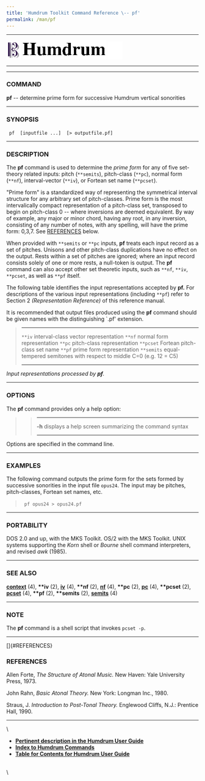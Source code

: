 ```yaml
---
title: 'Humdrum Toolkit Command Reference \-- pf'
permalink: /man/pf
---
```


  -------------------------------- ----------------------------------------- ----------------------------------
  ![ ](/Humdrum/HumdrumIcon.gif)    ![Humdrum ](/Humdrum/HumdrumHeader.gif)    ![ ](/Humdrum/HumdrumSpacer.gif)
  -------------------------------- ----------------------------------------- ----------------------------------

------------------------------------------------------------------------

### COMMAND

**pf** \-- determine prime form for successive Humdrum vertical
sonorities

------------------------------------------------------------------------

### SYNOPSIS

` pf  [inputfile ...]  [> outputfile.pf]`

------------------------------------------------------------------------

### DESCRIPTION

The **pf** command is used to determine the *prime form* for any of five
set-theory related inputs: pitch (`**semits`), pitch-class (`**pc`),
normal form (`**nf`), interval-vector (`**iv`), or Fortean set name
(`**pcset`).

\"Prime form\" is a standardized way of representing the symmetrical
interval structure for any arbitrary set of pitch-classes. Prime form is
the most intervalically compact representation of a pitch-class set,
transposed to begin on pitch-class 0 \-- where inversions are deemed
equivalent. By way of example, any major or minor chord, having any
root, in any inversion, consisting of any number of notes, with any
spelling, will have the prime form: 0,3,7. See [REFERENCES](#REFERENCES)
below.

When provided with `**semits` or `**pc` inputs, **pf** treats each input
record as a set of pitches. Unisons and other pitch-class duplications
have no effect on the output. Rests within a set of pitches are ignored;
where an input record consists solely of one or more rests, a null-token
is output. The **pf** command can also accept other set theoretic
inputs, such as `**nf`, `**iv`, `**pcset`, as well as `**pf` itself.

The following table identifies the input representations accepted by
**pf.** For descriptions of the various input representations (including
`**pf`) refer to Section 2 *(Representation Reference)* of this
reference manual.

It is recommended that output files produced using the **pf** command
should be given names with the distinguishing \`.pf\' extension.

>   ------------ --------------------------------------------------------------------
>   `**iv`       interval-class vector representation
>   `**nf`       normal form representation
>   `**pc`       pitch-class representation
>   `**pcset`    Fortean pitch-class set name
>   `**pf`       prime form representation
>   `**semits`   equal-tempered semitones with respect to middle C=0 (e.g. 12 = C5)
>   ------------ --------------------------------------------------------------------
>
*Input representations processed by **pf**.*

------------------------------------------------------------------------

### OPTIONS

The **pf** command provides only a help option:

> >   -------- -------------------------------------------------------
> >   **-h**   displays a help screen summarizing the command syntax
> >   -------- -------------------------------------------------------
> >
Options are specified in the command line.

------------------------------------------------------------------------

### EXAMPLES

The following command outputs the prime form for the sets formed by
successive sonorities in the input file `opus24`. The input may be
pitches, pitch-classes, Fortean set names, etc.

> ` pf opus24 > opus24.pf`

------------------------------------------------------------------------

### PORTABILITY

DOS 2.0 and up, with the MKS Toolkit. OS/2 with the MKS Toolkit. UNIX
systems supporting the *Korn* shell or *Bourne* shell command
interpreters, and revised *awk* (1985).

------------------------------------------------------------------------

### SEE ALSO

[**context**](context.html) (4), **\*\*iv** (2), [**iv**](iv.html) (4),
**\*\*nf** (2), [**nf**](nf.html) (4), **\*\*pc** (2), [**pc**](pc.html)
(4), **\*\*pcset** (2), [**pcset**](pcset.html) (4), **\*\*pf** (2),
**\*\*semits** (2), [**semits**](semits.html) (4)

------------------------------------------------------------------------

### NOTE

The **pf** command is a shell script that invokes `pcset -p`.

------------------------------------------------------------------------

[]{#REFERENCES}

### REFERENCES

Allen Forte, *The Structure of Atonal Music.* New Haven: Yale University
Press, 1973.

John Rahn, *Basic Atonal Theory.* New York: Longman Inc., 1980.

Straus, J. *Introduction to Post-Tonal Theory.* Englewood Cliffs, N.J.:
Prentice Hall, 1990.

------------------------------------------------------------------------

\

-   [**Pertinent description in the Humdrum User
    Guide**](../guide34.html#Prime_Form)
-   [**Index to Humdrum Commands**](../commands.toc.html)
-   [**Table for Contents for Humdrum User Guide**](../guide.toc.html)

\
\
